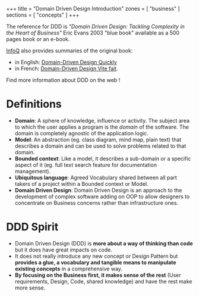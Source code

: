 +++
title       = "Domain Driven Design Introduction"
zones        = [ "business" ]
sections    = [ "concepts" ]
+++

The reference for DDD is *"Domain Driven Design: Tackling Complexity in the Heart of Business"* Eric Evans 2003 
"blue book" available as a 500 pages book or an e-book. 

<div class="callout callout-info">
<a href="http://www.infoq.com">InfoQ</a> also provides summaries of the original book:

<ul>
  <li>in English: <a href="http://www.infoq.com/minibooks/domain-driven-design-quickly">Domain-Driven Design Quickly</a></li>
  <li>in French: <a href="http://blog.infosaurus.fr/public/docs/DDDViteFait.pdf">Domain-Driven Design Vite fait</a>.</li>
</ul>
</div>

Find more information about DDD on the web ! 

# Definitions

- **Domain**: A sphere of knowledge, influence or activity. The subject area to which the user applies a program is the 
*domain* of the software. The domain is completely agnostic of the application logic.
- **Model**: An abstraction (eg. class diagram, mind map, plain text) that describes a domain and can be used to solve 
problems related to that domain.
- **Bounded context**: Like a model, it describes a sub-domain or a specific aspect of it (eg. full text search feature 
for documentation management).
- **Ubiquitous language**:  Agreed Vocabulary shared between all part takers of a project within a Bounded context or Model.
- **Domain Driven Design**: Domain Driven Design is an approach to the development of complex software adding on OOP to 
allow designers to concentrate on Business concerns rather than infrastructure ones.

# DDD Spirit

- Domain Driven Design (DDD) is **more about a way of thinking than code** but it does have great impacts on code.
- It does not really introduce any new concept or Design Pattern but **provides a glue, a vocabulary and tangible means 
to manipulate existing concepts** in a comprehensive way.
- **By focusing on the Business first, it makes sense of the rest** (User requirements, Design, Code, shared knowledge) 
and have the rest make more sense.



